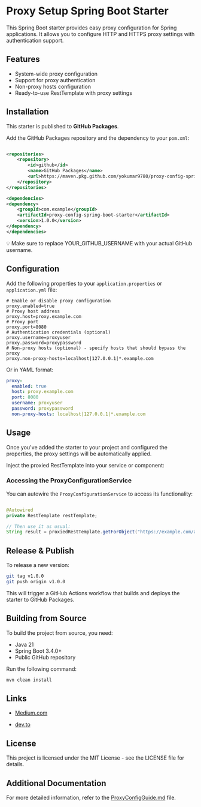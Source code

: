 # Proxy Setup Spring Boot Starter

This Spring Boot starter provides easy proxy configuration for Spring applications. It allows you to configure HTTP and
HTTPS proxy settings with authentication support.

## Features

- System-wide proxy configuration
- Support for proxy authentication
- Non-proxy hosts configuration
- Ready-to-use RestTemplate with proxy settings

## Installation

This starter is published to **GitHub Packages**.

Add the GitHub Packages repository and the dependency to your `pom.xml`:

```xml

<repositories>
    <repository>
        <id>github</id>
        <name>GitHub Packages</name>
        <url>https://maven.pkg.github.com/yokumar9780/proxy-config-spring-boot-starter</url>
    </repository>
</repositories>

<dependencies>
<dependency>
    <groupId>com.example</groupId>
    <artifactId>proxy-config-spring-boot-starter</artifactId>
    <version>1.0.0</version>
</dependency>
</dependencies>
```

💡 Make sure to replace YOUR_GITHUB_USERNAME with your actual GitHub username.

## Configuration

Add the following properties to your `application.properties` or `application.yml` file:

```properties
# Enable or disable proxy configuration
proxy.enabled=true
# Proxy host address
proxy.host=proxy.example.com
# Proxy port
proxy.port=8080
# Authentication credentials (optional)
proxy.username=proxyuser
proxy.password=proxypassword
# Non-proxy hosts (optional) - specify hosts that should bypass the proxy
proxy.non-proxy-hosts=localhost|127.0.0.1|*.example.com
```

Or in YAML format:

```yaml
proxy:
  enabled: true
  host: proxy.example.com
  port: 8080
  username: proxyuser
  password: proxypassword
  non-proxy-hosts: localhost|127.0.0.1|*.example.com
```

## Usage

Once you've added the starter to your project and configured the properties, the proxy settings will be automatically
applied.

Inject the proxied RestTemplate into your service or component:

### Accessing the ProxyConfigurationService

You can autowire the `ProxyConfigurationService` to access its functionality:

```java

@Autowired
private RestTemplate restTemplate;

// Then use it as usual:
String result = proxiedRestTemplate.getForObject("https://example.com/api", String.class);
```

## Release & Publish

To release a new version:

```bash
git tag v1.0.0
git push origin v1.0.0
```

This will trigger a GitHub Actions workflow that builds and deploys the starter to GitHub Packages.

## Building from Source

To build the project from source, you need:

- Java 21
- Spring Boot 3.4.0+
- Public GitHub repository

Run the following command:

```bash
mvn clean install
```

## Links
* [Medium.com](https://medium.com/@yokum.9780/proxy-config-spring-boot-starter-simplifying-proxy-configuration-for-spring-applications-682bc60b3fd2)

* [dev.to](https://dev.to/yogesh_kumar_9780/proxy-config-spring-boot-starter-simplifying-proxy-configuration-for-applications-2b5f)

## License

This project is licensed under the MIT License - see the LICENSE file for details.

## Additional Documentation

For more detailed information, refer to the [ProxyConfigGuide.md](ProxyConfigGuide.md) file.

